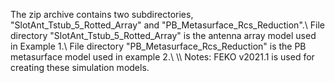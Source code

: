 The zip archive contains two subdirectories, "SlotAnt_Tstub_5_Rotted_Array" and "PB_Metasurface_Rcs_Reduction".\\
File directory "SlotAnt_Tstub_5_Rotted_Array" is the antenna array model used in Example 1.\\
File directory "PB_Metasurface_Rcs_Reduction" is the PB metasurface model used in example 2.\\
\\\\
Notes: FEKO v2021.1 is used for creating these simulation models.

